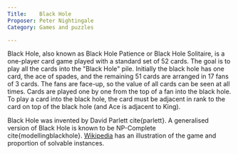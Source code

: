 ```yaml
---
Title:    Black Hole
Proposer: Peter Nightingale
Category: Games and puzzles

---
```


Black Hole, also known as Black Hole Patience or Black Hole Solitaire, is a one-player card game played with a standard set of 52 cards. The goal is to play all the cards into the "Black Hole" pile. Initially the black hole has one card, the ace of spades, and the remaining 51 cards are arranged in 17 fans of 3 cards.  The fans are face-up, so the value of all cards can be seen at all times. Cards are played one by one from the top of a fan into the black hole. To play a card into the black hole, the card must be adjacent in rank to the card on top of the black hole (and Ace is adjacent to King). 

Black Hole was invented by David Parlett cite{parlett}. A generalised version of Black Hole is known to be NP-Complete cite{modellingblackhole}. <a href="https://en.wikipedia.org/wiki/Black_Hole_(solitaire)">Wikipedia</a> has an illustration of the game and proportion of solvable instances.

